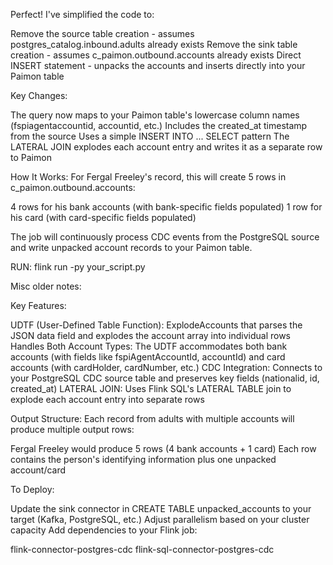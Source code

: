 Perfect! I've simplified the code to:

Remove the source table creation - assumes postgres_catalog.inbound.adults already exists
Remove the sink table creation - assumes c_paimon.outbound.accounts already exists
Direct INSERT statement - unpacks the accounts and inserts directly into your Paimon table

Key Changes:

The query now maps to your Paimon table's lowercase column names (fspiagentaccountid, accountid, etc.)
Includes the created_at timestamp from the source
Uses a simple INSERT INTO ... SELECT pattern
The LATERAL JOIN explodes each account entry and writes it as a separate row to Paimon

How It Works:
For Fergal Freeley's record, this will create 5 rows in c_paimon.outbound.accounts:

4 rows for his bank accounts (with bank-specific fields populated)
1 row for his card (with card-specific fields populated)

The job will continuously process CDC events from the PostgreSQL source and write unpacked account records to your Paimon table.



RUN: flink run -py your_script.py	


Misc older notes:

Key Features:

UDTF (User-Defined Table Function): ExplodeAccounts that parses the JSON data field and explodes the account array into individual rows
Handles Both Account Types: The UDTF accommodates both bank accounts (with fields like fspiAgentAccountId, accountId) and card accounts (with cardHolder, cardNumber, etc.)
CDC Integration: Connects to your PostgreSQL CDC source table and preserves key fields (nationalid, id, created_at)
LATERAL JOIN: Uses Flink SQL's LATERAL TABLE join to explode each account entry into separate rows

Output Structure:
Each record from adults with multiple accounts will produce multiple output rows:

Fergal Freeley would produce 5 rows (4 bank accounts + 1 card)
Each row contains the person's identifying information plus one unpacked account/card

To Deploy:

Update the sink connector in CREATE TABLE unpacked_accounts to your target (Kafka, PostgreSQL, etc.)
Adjust parallelism based on your cluster capacity
Add dependencies to your Flink job:

flink-connector-postgres-cdc
flink-sql-connector-postgres-cdc



